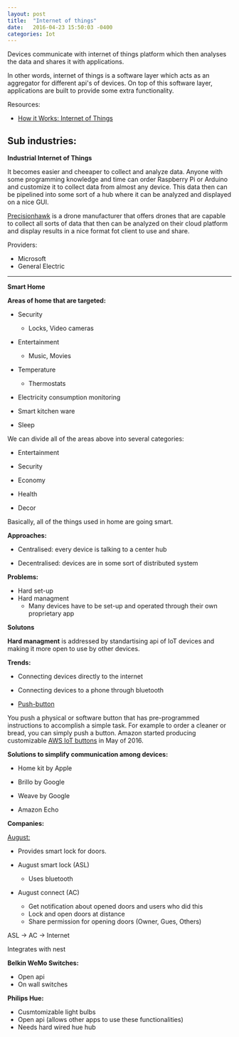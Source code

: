 ```yaml
---
layout: post
title:  "Internet of things"
date:   2016-04-23 15:50:03 -0400
categories: Iot
---
```



Devices communicate with internet of things platform which then analyses the
data and shares it with applications. 

In other words, internet of things is a software layer which acts as an aggregator for different api's of devices. On top of this software layer, applications are built to provide some extra functionality. 

Resources:

* [How it Works: Internet of Things](https://www.youtube.com/watch?v=QSIPNhOiMoE)


## Sub industries:


**Industrial Internet of Things**

It becomes easier and cheeaper to collect and analyze data. Anyone with some programming knowledge and time can order Raspberry Pi or Arduino and customize it to collect data from almost any device. This data then can be pipelined into some sort of a hub where it can be analyzed and displayed on a nice GUI. 

[Precisionhawk](http://www.precisionhawk.com/index.html?gclid=CP-9rJGPrcwCFcYfhgodYTMDPg) is a drone manufacturer that offers drones that are capable to collect all sorts of data that then can be analyzed on their cloud platform and display results in a nice format fot client to use and share.


Providers:

* Microsoft
* General Electric




***




**Smart Home**


**Areas of home that are targeted:**

* Security
	* Locks, Video cameras

* Entertainment
	* Music, Movies

* Temperature
	* Thermostats

* Electricity consumption monitoring
* Smart kitchen ware
* Sleep

We can divide all of the areas above into several categories:

* Entertainment

* Security

* Economy

* Health

* Decor



Basically, all of the things used in home are going smart.  



**Approaches:**

* Centralised: every device is talking to a center hub

* Decentralised: devices are in some sort of distributed system


**Problems:**

* Hard set-up 
* Hard managment
	* Many devices have to be set-up and operated through their own proprietary app


**Solutons**


**Hard managment** is addressed by standartising api of IoT devices and making it more open to use by other devices. 


**Trends:**

* Connecting devices directly to the internet

* Connecting devices to a phone through bluetooth


* [Push-button](http://www.wired.com/2015/02/ive-seen-future-phones-looks-lot-like-yo/)

You push a physical or software button that has pre-programmed instructions to accomplish a simple task.
For example to order a cleaner or bread, you can simply push a button. Amazon started producing customizable 
[AWS IoT buttons](http://www.wired.com/2016/05/aws-iot-dash/) in May of 2016.


**Solutions to simplify communication among devices:**

* Home kit by Apple

* Brillo by Google

* Weave by Google

* Amazon Echo







**Companies:**

[August:](http://august.com/)

* Provides smart lock for doors.

* August smart lock (ASL)
	* Uses bluetooth

* August connect (AC)
	* Get notification about opened doors and users who did this
	* Lock and open doors at distance
	* Share permission for opening doors (Owner, Gues, Others)

ASL -> AC -> Internet 

Integrates with nest


**Belkin WeMo Switches:**

* Open api
* On wall switches


**Philips Hue:**

* Cusmtomizable light bulbs
* Open api (allows other apps to use these functionalities)
* Needs hard wired hue hub